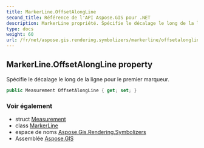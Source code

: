 ```yaml
---
title: MarkerLine.OffsetAlongLine
second_title: Référence de l'API Aspose.GIS pour .NET
description: MarkerLine propriété. Spécifie le décalage le long de la ligne pour le premier marqueur.
type: docs
weight: 60
url: /fr/net/aspose.gis.rendering.symbolizers/markerline/offsetalongline/
---
```

## MarkerLine.OffsetAlongLine property

Spécifie le décalage le long de la ligne pour le premier marqueur.

```csharp
public Measurement OffsetAlongLine { get; set; }
```

### Voir également

* struct [Measurement](../../../aspose.gis.rendering/measurement/)
* class [MarkerLine](../)
* espace de noms [Aspose.Gis.Rendering.Symbolizers](../../markerline/)
* Assemblée [Aspose.GIS](../../../)


